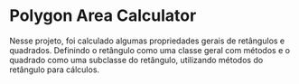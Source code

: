 # Polygon Area Calculator

Nesse projeto, foi calculado algumas propriedades gerais de retângulos e quadrados. Definindo o retângulo como uma classe geral com métodos e o quadrado como uma subclasse do retângulo, utilizando métodos do retângulo para cálculos.
